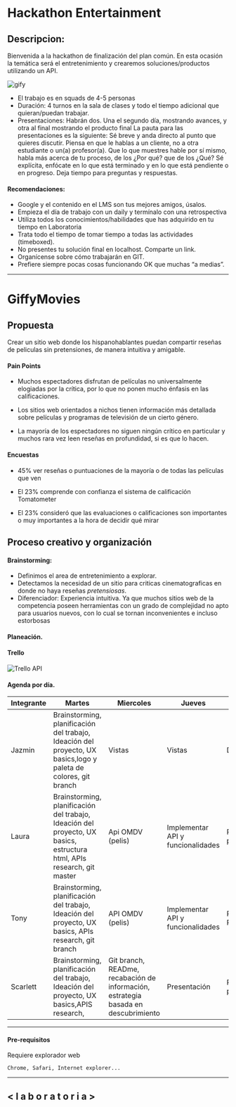 # Hackathon Entertainment

## Descripcion:

Bienvenida a la hackathon de finalización del plan común. En esta ocasión la temática será el entretenimiento y crearemos soluciones/productos utilizando un API.


![gify](https://user-images.githubusercontent.com/32875483/38587355-c1cacdca-3ce6-11e8-99d4-c00c754ccade.png)

* El trabajo es en squads de 4-5 personas
* Duración: 4 turnos en la sala de clases y todo el tiempo adicional que quieran/puedan trabajar.
* Presentaciones:
  Habrán dos. Una el segundo día, mostrando avances, y otra al final mostrando el producto final
  La pauta para las presentaciones es la siguiente:
  Sé breve y anda directo al punto que quieres discutir.
  Piensa en que le hablas a un cliente, no a otra estudiante o un(a) profesor(a).
  Que lo que muestres hable por sí mismo, habla más acerca de tu proceso, de los ¿Por qué? que de los ¿Qué?
  Sé explícita, enfócate en lo que está terminado y en lo que está pendiente o en progreso.
  Deja tiempo para preguntas y respuestas.


#### Recomendaciones:
* Google y el contenido en el LMS son tus mejores amigos, úsalos.
* Empieza el día de trabajo con un daily y termínalo con una retrospectiva
* Utiliza todos los conocimientos/habilidades que has adquirido en tu tiempo en Laboratoria
* Trata todo el tiempo de tomar tiempo a todas las actividades (timeboxed).
* No presentes tu solución final en localhost. Comparte un link.
* Organícense sobre cómo trabajarán en GIT.
* Prefiere siempre pocas cosas funcionando OK que muchas “a medias”.

***

# GiffyMovies
## Propuesta
Crear un sitio web donde los hispanohablantes puedan compartir reseñas de peliculas sin pretensiones, de manera intuitiva y amigable.

#### Pain Points

* Muchos espectadores disfrutan de películas no universalmente elogiadas por la crítica, por lo que no ponen mucho énfasis en las calificaciones.

* Los sitios web orientados a nichos tienen información más detallada sobre películas y programas de televisión de un cierto género.

* La mayoría de los espectadores no siguen ningún crítico en particular y muchos rara vez leen reseñas en profundidad, si es que lo hacen.


#### Encuestas

* 45% ver reseñas o puntuaciones de la mayoría o de todas las películas que ven

* El 23% comprende con confianza el sistema de calificación Tomatometer

* El 23% consideró que las evaluaciones o calificaciones son importantes o muy importantes a la hora de decidir qué mirar


## Proceso creativo y organización

#### Brainstorming:
* Definimos el area de entretenimiento a explorar.
* Detectamos la necesidad de un sitio para criticas cinematograficas en donde no haya reseñas _pretensiosas_.  
* Diferenciador: Experiencia intuitiva. Ya que muchos sitios web de la competencia poseen herramientas con un grado de complejidad no apto para usuarios nuevos, con lo cual se tornan inconvenientes e incluso estorbosas


#### Planeación.

#### Trello
![Trello API](./assets/images/readmeimages/gral.png)


#### Agenda por día.
| Integrante | Martes | Miercoles | Jueves | Viernes
| ---------- | ------ | --------- | ------ | -------
| Jazmin | Brainstorming, planificación del trabajo, Ideación del proyecto, UX basics,logo y paleta de colores, git branch | Vistas | Vistas | Detalles
| Laura | Brainstorming, planificación del trabajo, Ideación del proyecto, UX basics, estructura html, APIs research, git master | Api OMDV (pelis) | Implementar API y funcionalidades | Practicas presentaciÓn
| Tony | Brainstorming, planificación del trabajo, Ideación del proyecto, UX basics, APIs research, git branch  | API OMDV (pelis)| Implementar API y funcionalidades | Practicas Presentación
| Scarlett | Brainstorming, planificación del trabajo, Ideación del proyecto, UX basics,APIS research, | Git branch, READme, recabación de información, estrategia basada en descubrimiento | Presentación | Practicas presentación.


***

#### Pre-requisitos

Requiere explorador web
```
Chrome, Safari, Internet explorer...
```
***

## < l a b o r a t o r i a >
